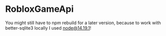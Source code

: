 # RobloxGameApi
You might still have to npm rebuild for a later version, because to work with better-sqlite3 locally I used node@14.19.1!
